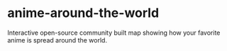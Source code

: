 # anime-around-the-world
Interactive open-source community built map showing how your favorite anime is spread around the world.
